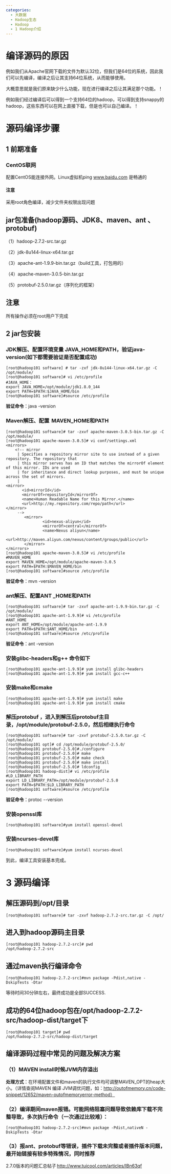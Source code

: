 ```yaml
---
categories:
  - 大数据
  - Hadoop生态
  - Hadoop
  - 1 Hadoop介绍
---
```

# 编译源码的原因

例如我们从Apache官网下载的文件为默认32位，但我们是64位的系统，因此我们可以先编译，编译之后让其支持64位系统，从而能够使用。 

大概意思就是我们原来缺少什么功能，现在进行编译之后让其满足那个功能。！ 

例如我们经过编译后可以得到一个支持64位的hadoop，可以得到支持snappy的hadoop，这些东西可以在网上直接下载，但是也可以自己编译。！ 

# 源码编译步骤

## 1 前期准备

### CentOS联网  

配置CentOS能连接外网。Linux虚拟机ping www.baidu.com 是畅通的  

#### 注意

采用root角色编译，减少文件夹权限出现问题 

## jar包准备(hadoop源码、JDK8、maven、ant 、protobuf) 

（1）hadoop-2.7.2-src.tar.gz 

（2）jdk-8u144-linux-x64.tar.gz 

（3）apache-ant-1.9.9-bin.tar.gz（build工具，打包用的） 

（4）apache-maven-3.0.5-bin.tar.gz 

（5）protobuf-2.5.0.tar.gz（序列化的框架） 

## 注意

所有操作必须在root用户下完成

## 2 jar包安装

### JDK解压、配置环境变量 JAVA_HOME和PATH，验证java-version(如下都需要验证是否配置成功) 

```shell
[root@hadoop101 software] # tar -zxf jdk-8u144-linux-x64.tar.gz -C /opt/module/ 
[root@hadoop101 software]# vi /etc/profile 
#JAVA_HOME： 
export JAVA_HOME=/opt/module/jdk1.8.0_144 
export PATH=$PATH:$JAVA_HOME/bin 
[root@hadoop101 software]#source /etc/profile 
```

**验证命令**：java -version 

### Maven解压、配置  MAVEN_HOME和PATH 

```shell
[root@hadoop101 software]# tar -zxvf apache-maven-3.0.5-bin.tar.gz -C /opt/module/ 
[root@hadoop101 apache-maven-3.0.5]# vi conf/settings.xml 
<mirrors> 
    <!-- mirror 
     | Specifies a repository mirror site to use instead of a given repository. The repository that 
     | this mirror serves has an ID that matches the mirrorOf element of this mirror. IDs are used 
     | for inheritance and direct lookup purposes, and must be unique across the set of mirrors. 
     | 
<mirror> 
       <id>mirrorId</id> 
       <mirrorOf>repositoryId</mirrorOf> 
       <name>Human Readable Name for this Mirror.</name> 
       <url>http://my.repository.com/repo/path</url> 
</mirror> 
     --> 
        <mirror> 
                <id>nexus-aliyun</id> 
                <mirrorOf>central</mirrorOf> 
                <name>Nexus aliyun</name> 
                <url>http://maven.aliyun.com/nexus/content/groups/public</url> 
        </mirror> 
</mirrors> 
[root@hadoop101 apache-maven-3.0.5]# vi /etc/profile 
#MAVEN_HOME 
export MAVEN_HOME=/opt/module/apache-maven-3.0.5 
export PATH=$PATH:$MAVEN_HOME/bin 
[root@hadoop101 software]#source /etc/profile 
```

**验证命令**：mvn -version 

### ant解压、配置ANT _HOME和PATH 

```shell
[root@hadoop101 software]# tar -zxvf apache-ant-1.9.9-bin.tar.gz -C /opt/module/ 
[root@hadoop101 apache-ant-1.9.9]# vi /etc/profile 
#ANT_HOME 
export ANT_HOME=/opt/module/apache-ant-1.9.9 
export PATH=$PATH:$ANT_HOME/bin 
[root@hadoop101 software]#source /etc/profile 
```

**验证命令**：ant -version 

### 安装glibc-headers和g++ 命令如下 

```shell
[root@hadoop101 apache-ant-1.9.9]# yum install glibc-headers 
[root@hadoop101 apache-ant-1.9.9]# yum install gcc-c++ 
```

### 安装make和cmake 

```shell
[root@hadoop101 apache-ant-1.9.9]# yum install make 
[root@hadoop101 apache-ant-1.9.9]# yum install cmake 
```

### 解压protobuf ，进入到解压后protobuf主目录，/opt/module/protobuf-2.5.0，然后相继执行命令 

```shell
[root@hadoop101 software]# tar -zxvf protobuf-2.5.0.tar.gz -C /opt/module/ 
[root@hadoop101 opt]# cd /opt/module/protobuf-2.5.0/ 
[root@hadoop101 protobuf-2.5.0]#./configure
[root@hadoop101 protobuf-2.5.0]# make
[root@hadoop101 protobuf-2.5.0]# make check
[root@hadoop101 protobuf-2.5.0]# make install
[root@hadoop101 protobuf-2.5.0]# ldconfig
[root@hadoop101 hadoop-dist]# vi /etc/profile 
#LD_LIBRARY_PATH 
export LD_LIBRARY_PATH=/opt/module/protobuf-2.5.0 
export PATH=$PATH:$LD_LIBRARY_PATH 
[root@hadoop101 software]#source /etc/profile 
```

**验证命令**：protoc --version 

### 安装openssl库 

```shell
[root@hadoop101 software]#yum install openssl-devel 
```

### 安装ncurses-devel库 

```shell
[root@hadoop101 software]#yum install ncurses-devel 
```

到此，编译工具安装基本完成。 

# 3 源码编译

## 解压源码到/opt/目录 

```shell
[root@hadoop101 software]# tar -zxvf hadoop-2.7.2-src.tar.gz -C /opt/ 
```

## 进入到hadoop源码主目录 

```shell
[root@hadoop101 hadoop-2.7.2-src]# pwd 
/opt/hadoop-2.7.2-src 
```

## 通过maven执行编译命令 

```shell
[root@hadoop101 hadoop-2.7.2-src]#mvn package -Pdist,native -DskipTests -Dtar 
```

等待时间30分钟左右，最终成功是全部SUCCESS.

## 成功的64位hadoop包在/opt/hadoop-2.7.2-src/hadoop-dist/target下 

```shell
[root@hadoop101 target]# pwd 
/opt/hadoop-2.7.2-src/hadoop-dist/target 
```

## 编译源码过程中常见的问题及解决方案 

### （1）MAVEN install时候JVM内存溢出 

**处理方式**：在环境配置文件和maven的执行文件均可调整MAVEN_OPT的heap大小。（详情查阅MAVEN 编译 JVM调优问题，如：http://outofmemory.cn/code-snippet/12652/maven-outofmemoryerror-method） 

### （2）编译期间maven报错。可能网络阻塞问题导致依赖库下载不完整导致，多次执行命令（一次通过比较难）： 

```shell
[root@hadoop101 hadoop-2.7.2-src]#mvn package -Pdist,nativeN -DskipTests -Dtar 
```

### （3）报ant、protobuf等错误，插件下载未完整或者插件版本问题，最开始链接有较多特殊情况，同时推荐 

2.7.0版本的问题汇总帖子 http://www.tuicool.com/articles/IBn63qf 

 
